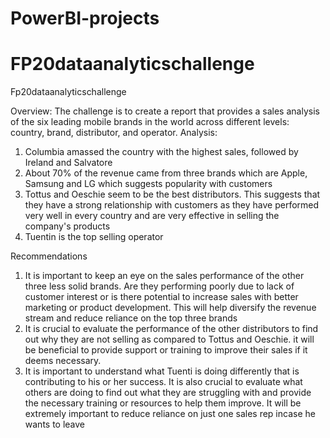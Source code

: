 # PowerBI-projects
# FP20dataanalyticschallenge

Fp20dataanalyticschallenge

Overview: The challenge is to create a report that provides a sales analysis of the six leading mobile brands in the world across different levels: country, brand, distributor, and operator.
Analysis:
1) Columbia amassed the country with the highest sales, followed by Ireland and Salvatore
2) About 70% of the revenue came from three brands which are Apple, Samsung and LG which suggests popularity with customers
3) Tottus and Oeschie seem to be the best distributors. This suggests that they have a strong relationship with customers as they have performed very well in every country and are very effective in selling the company's products
4) Tuentin is the top selling operator

Recommendations
1) It is important to keep an eye on the  sales performance of the other three less solid brands. Are they performing poorly due to lack of customer interest or is there potential to increase sales with better marketing  or product development. This will help diversify the revenue stream and reduce reliance on the top three brands
2) It is crucial to evaluate the performance of the other distributors to find out why they are not selling as compared to  Tottus and Oeschie. it will be beneficial to provide support or training to improve their sales if it deems necessary.
3) It is important to understand what Tuenti is doing differently that is contributing to his or her success. It is also crucial to evaluate what others are doing to find out what they are struggling with and provide the necessary training or resources to help them improve. It will be extremely important to reduce reliance on just one sales rep incase he wants to leave
